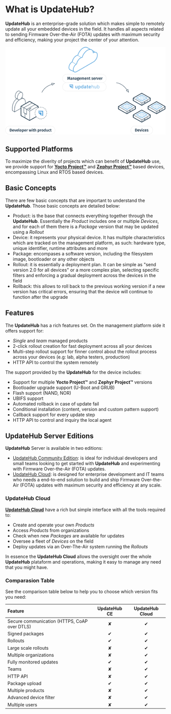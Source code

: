 # What is UpdateHub?

**UpdateHub** is an enterprise-grade solution which makes simple to remotely update all your embedded devices in the field. It handles all aspects related to sending Firmware Over-the-Air \(FOTA\) updates with maximum security and efficiency, making your project the center of your attention.


<p align="center">
  <img src="../img/introduction/workflow.png">
</p>

## Supported Platforms

To maximize the diverity of projects which can benefit of **UpdateHub** use, we provide support for [**Yocto Project™**](https://www.yoctoproject.org/) and [**Zephyr Project™**](https://www.zephyrproject.org/) based devices, encompassing Linux and RTOS based devices.

## Basic Concepts

There are few basic concepts that are important to understand the **UpdateHub**. Those basic concepts are detailed below:

- Product: is the base that connects everything together through the **UpdateHub**. Essentially the *Product* includes one or multiple *Devices*, and for each of them there is a *Package* version that may be updated using a *Rollout*
- Device: it represents your physical device. It has multiple characteristics which are tracked on the management platform, as such: hardware type, unique identifier, runtime attributes and more
- Package: encompases a software version, including the filesystem image, bootloader or any other objects
- Rollout: it is essentially a deployment plan. It can be simple as "send version 2.0 for all devices" or a more complex plan, selecting specific filters and enforcing a gradual deployment across the devices in the field
- Rollback: this allows to roll back to the previous working version if a new version has critical errors, ensuring that the device will continue to function after the upgrade

## Features

The **UpdateHub** has a rich features set. On the management platform side it offers support for:

- *Single* and *team* managed products
- 2-click rollout creation for fast deployment across all your devices
- Multi-step rollout support for finner control about the rollout process across your devices \(e.g: lab, alpha testers, production\)
- HTTP API to control the system remotely

The support provided by the **UpdateHub** for the device includes:

- Support for multiple **Yocto Project™** and **Zephyr Project™** versions
- Bootloader upgrade support \(U-Boot and GRUB\)
- Flash support \(NAND, NOR\)
- UBIFS support
- Automated rollback in case of update fail
- Conditional installation \(content, version and custom pattern support\)
- Callback support for every update step
- HTTP API to control and inquiry the local agent

## UpdateHub Server Editions

**UpdateHub** Server is available in two editions:

* [UpdateHub Community Edition](https://github.com/UpdateHub/updatehub-ce): is ideal for individual developers and small teams looking to get started with **UpdateHub** and experimenting with Firmware Over-the-Air (FOTA) updates.
* [UpdateHub Cloud](https://updatehub.io): is designed for enterprise development and IT teams who needs a end-to-end solution to build and ship Firmware Over-the-Air (FOTA) updates with maximum security and efficiency at any scale.

### UpdateHub Cloud

[**UpdateHub Cloud**](updatehub-cloud/dashboard.md)  have a rich but simple interface with all the tools required to:

- Create and operate your own *Products*
- Access *Products* from organizations
- Check when new *Packages* are available for updates
- Oversee a fleet of *Devices* on the field
- Deploy updates via an Over-The-Air system running the *Rollouts*

In essence the **UpdateHub Cloud**  allows the oversight over the whole **UpdateHub** plataform and operations, making it easy to manage any need that you might have.

### Comparasion Table

See the comparison table below to help you to choose which version fits you need:

| Feature                                      | UpdateHub CE | UpdateHub Cloud  |
|:---                                          |    :---:     |      :---:       |
| Secure communication (HTTPS, CoAP over DTLS) | ✘            | ✔                |
| Signed packages                              | ✔            | ✔                |
| Rollouts                                     | ✔            | ✔                |
| Large scale rollouts                         | ✘            | ✔                |
| Multiple organizations                       | ✘            | ✔                |
| Fully monitored updates                      | ✔            | ✔                |
| Teams                                        | ✘            | ✔                |
| HTTP API                                     | ✘            | ✔                |
| Package upload                               | ✔            | ✔                |
| Multiple products                            | ✘            | ✔                |
| Advanced device filter                       | ✘            | ✔                |
| Multiple users                               | ✘            | ✔                |
